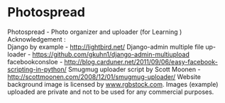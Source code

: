 Photospread
===========

Photospread - Photo organizer and uploader (for Learning )  
Acknowledgement :  
Django by example - http://lightbird.net/ 
Django-admin multiple file up-loader - https://github.com/gkuhn1/django-admin-multiupload 
facebookconsloe - http://blog.carduner.net/2011/09/06/easy-facebook-scripting-in-python/ 
Smugmug uploader script by Scott Moonen - http://scottmoonen.com/2008/12/01/smugmug-uploader/ 
Website background image is licensed by www.rgbstock.com. Images (example) uploaded are private and  not to  be used for any commercial purposes.

